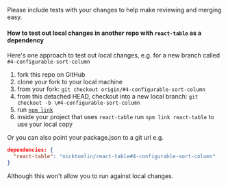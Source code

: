 Please include tests with your changes to help make reviewing and merging easy.

#### How to test out local changes in another repo with `react-table` as a dependency

Here's one approach to test out local changes, e.g. for a new branch called `#4-configurable-sort-column`

1. fork this repo on GitHub
2. clone your fork to your local machine
3. from your fork: `git checkout origin/#4-configurable-sort-column`
4. from this detached HEAD, checkout into a new local branch: `git checkout -b \#4-configurable-sort-column`
5. run [`npm link`](https://docs.npmjs.com/cli/link)
6. inside your project that uses `react-table` run `npm link react-table` to use your local copy

Or you can also point your package.json to a git url e.g.

```json
dependencies: {
  "react-table": "nicktomlin/react-table#4-configurable-sort-column"
}
```

Although this won't allow you to run against local changes.
